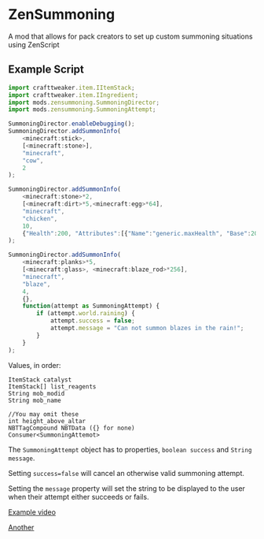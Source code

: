 # ZenSummoning
A mod that allows for pack creators to set up custom summoning situations using ZenScript

## Example Script
```JavaScript
import crafttweaker.item.IItemStack;
import crafttweaker.item.IIngredient;
import mods.zensummoning.SummoningDirector;
import mods.zensummoning.SummoningAttempt;

SummoningDirector.enableDebugging();
SummoningDirector.addSummonInfo(
    <minecraft:stick>,
    [<minecraft:stone>],
    "minecraft",
    "cow",
    2
);

SummoningDirector.addSummonInfo(
    <minecraft:stone>*2,
    [<minecraft:dirt>*5,<minecraft:egg>*64],
    "minecraft",
    "chicken",
    10,
    {"Health":200, "Attributes":[{"Name":"generic.maxHealth", "Base":200}]}
);

SummoningDirector.addSummonInfo(
    <minecraft:planks>*5,
    [<minecraft:glass>, <minecraft:blaze_rod>*256],
    "minecraft",
    "blaze",
    4,
    {},
    function(attempt as SummoningAttempt) {
        if (attempt.world.raining) {
            attempt.success = false;
            attempt.message = "Can not summon blazes in the rain!";
        }
    }
);
```
Values, in order:
```
ItemStack catalyst
ItemStack[] list_reagents
String mob_modid
String mob_name

//You may omit these
int height_above_altar
NBTTagCompound NBTData ({} for none)
Consumer<SummoningAttemot>
```

The `SummoningAttempt` object has to properties, `boolean success` and `String message`.

Setting `success=false` will cancel an otherwise valid summoning attempt.

Setting the `message` property will set the string to be displayed to the user when their attempt either succeeds or fails.

[Example video](https://streamable.com/hflui)

[Another](https://streamable.com/snlbk)